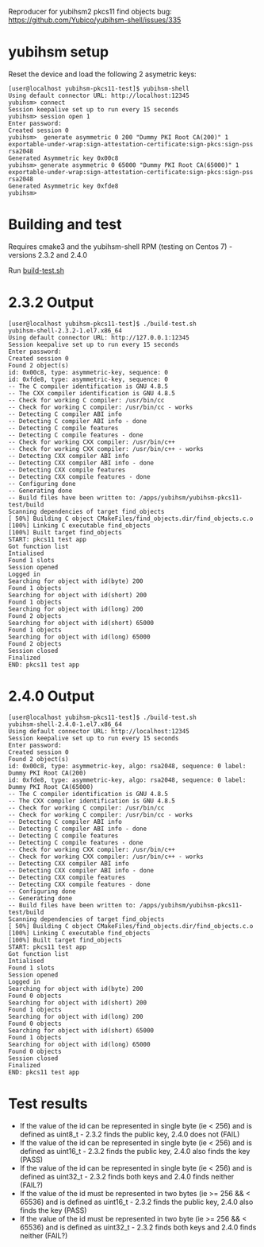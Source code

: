Reproducer for yubihsm2 pkcs11 find objects bug: https://github.com/Yubico/yubihsm-shell/issues/335

# yubihsm setup

Reset the device and load the following 2 asymetric keys:
```
[user@localhost yubihsm-pkcs11-test]$ yubihsm-shell
Using default connector URL: http://localhost:12345
yubihsm> connect
Session keepalive set up to run every 15 seconds
yubihsm> session open 1
Enter password:
Created session 0
yubihsm>  generate asymmetric 0 200 "Dummy PKI Root CA(200)" 1 exportable-under-wrap:sign-attestation-certificate:sign-pkcs:sign-pss rsa2048
Generated Asymmetric key 0x00c8
yubihsm> generate asymmetric 0 65000 "Dummy PKI Root CA(65000)" 1 exportable-under-wrap:sign-attestation-certificate:sign-pkcs:sign-pss rsa2048
Generated Asymmetric key 0xfde8
yubihsm>

```

# Building and test

Requires cmake3 and the yubihsm-shell RPM (testing on Centos 7) - versions 2.3.2 and 2.4.0

Run [build-test.sh](build-test.sh)

# 2.3.2 Output

```
[user@localhost yubihsm-pkcs11-test]$ ./build-test.sh
yubihsm-shell-2.3.2-1.el7.x86_64
Using default connector URL: http://127.0.0.1:12345
Session keepalive set up to run every 15 seconds
Enter password:
Created session 0
Found 2 object(s)
id: 0x00c8, type: asymmetric-key, sequence: 0
id: 0xfde8, type: asymmetric-key, sequence: 0
-- The C compiler identification is GNU 4.8.5
-- The CXX compiler identification is GNU 4.8.5
-- Check for working C compiler: /usr/bin/cc
-- Check for working C compiler: /usr/bin/cc - works
-- Detecting C compiler ABI info
-- Detecting C compiler ABI info - done
-- Detecting C compile features
-- Detecting C compile features - done
-- Check for working CXX compiler: /usr/bin/c++
-- Check for working CXX compiler: /usr/bin/c++ - works
-- Detecting CXX compiler ABI info
-- Detecting CXX compiler ABI info - done
-- Detecting CXX compile features
-- Detecting CXX compile features - done
-- Configuring done
-- Generating done
-- Build files have been written to: /apps/yubihsm/yubihsm-pkcs11-test/build
Scanning dependencies of target find_objects
[ 50%] Building C object CMakeFiles/find_objects.dir/find_objects.c.o
[100%] Linking C executable find_objects
[100%] Built target find_objects
START: pkcs11 test app
Got function list
Intialised
Found 1 slots
Session opened
Logged in
Searching for object with id(byte) 200
Found 1 objects
Searching for object with id(short) 200
Found 1 objects
Searching for object with id(long) 200
Found 2 objects
Searching for object with id(short) 65000
Found 1 objects
Searching for object with id(long) 65000
Found 2 objects
Session closed
Finalized
END: pkcs11 test app
```

# 2.4.0 Output

```
[user@localhost yubihsm-pkcs11-test]$ ./build-test.sh
yubihsm-shell-2.4.0-1.el7.x86_64
Using default connector URL: http://localhost:12345
Session keepalive set up to run every 15 seconds
Enter password:
Created session 0
Found 2 object(s)
id: 0x00c8, type: asymmetric-key, algo: rsa2048, sequence: 0 label: Dummy PKI Root CA(200)
id: 0xfde8, type: asymmetric-key, algo: rsa2048, sequence: 0 label: Dummy PKI Root CA(65000)
-- The C compiler identification is GNU 4.8.5
-- The CXX compiler identification is GNU 4.8.5
-- Check for working C compiler: /usr/bin/cc
-- Check for working C compiler: /usr/bin/cc - works
-- Detecting C compiler ABI info
-- Detecting C compiler ABI info - done
-- Detecting C compile features
-- Detecting C compile features - done
-- Check for working CXX compiler: /usr/bin/c++
-- Check for working CXX compiler: /usr/bin/c++ - works
-- Detecting CXX compiler ABI info
-- Detecting CXX compiler ABI info - done
-- Detecting CXX compile features
-- Detecting CXX compile features - done
-- Configuring done
-- Generating done
-- Build files have been written to: /apps/yubihsm/yubihsm-pkcs11-test/build
Scanning dependencies of target find_objects
[ 50%] Building C object CMakeFiles/find_objects.dir/find_objects.c.o
[100%] Linking C executable find_objects
[100%] Built target find_objects
START: pkcs11 test app
Got function list
Intialised
Found 1 slots
Session opened
Logged in
Searching for object with id(byte) 200
Found 0 objects
Searching for object with id(short) 200
Found 1 objects
Searching for object with id(long) 200
Found 0 objects
Searching for object with id(short) 65000
Found 1 objects
Searching for object with id(long) 65000
Found 0 objects
Session closed
Finalized
END: pkcs11 test app
```

# Test results

* If the value of the id can be represented in single byte (ie < 256) and is defined as uint8_t - 2.3.2 finds the public key, 2.4.0 does not (FAIL)
* If the value of the id can be represented in single byte (ie < 256) and is defined as uint16_t - 2.3.2 finds the public key, 2.4.0 also finds the key (PASS)
* If the value of the id can be represented in single byte (ie < 256) and is defined as uint32_t - 2.3.2 finds both keys and 2.4.0 finds neither (FAIL?)
* If the value of the id must be represented in two bytes (ie >= 256 && < 65536) and is defined as uint16_t - 2.3.2 finds the public key, 2.4.0 also finds the key (PASS)
* If the value of the id must be represented in two byte (ie >= 256 && < 65536) and is defined as uint32_t - 2.3.2 finds both keys and 2.4.0 finds neither (FAIL?)
